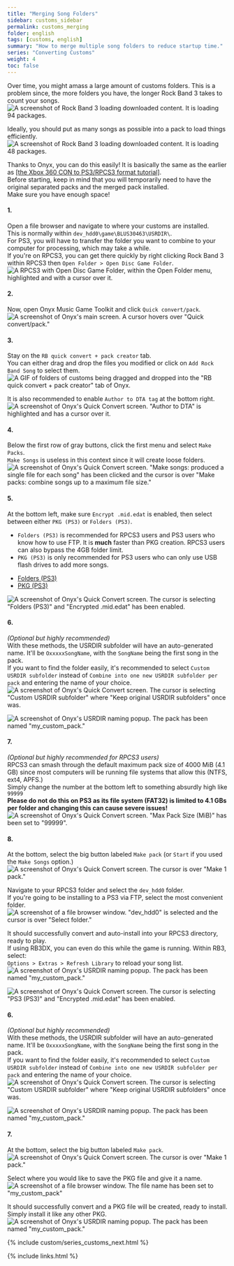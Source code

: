```yaml
---
title: "Merging Song Folders"
sidebar: customs_sidebar
permalink: customs_merging
folder: english
tags: [customs, english]
summary: "How to merge multiple song folders to reduce startup time."
series: "Converting Customs"
weight: 4
toc: false
---
```


Over time, you might amass a large amount of customs folders. This is a problem since, the more folders you have, the longer Rock Band 3 takes to count your songs.  
![A screenshot of Rock Band 3 loading downloaded content. It is loading 94 packages.](https://rb3pc.milohax.org/images/xtra/customs/rb3merge.png "RPCS3")  



Ideally, you should put as many songs as possible into a pack to load things efficiently.  
![A screenshot of Rock Band 3 loading downloaded content. It is loading 48 packages.](https://rb3pc.milohax.org/images/xtra/customs/rb3mergeafter.png "RPCS3")  



Thanks to Onyx, you can do this easily! It is basically the same as the earlier as [[the Xbox 360 CON to PS3/RPCS3 format tutorial]](https://rb3pc.milohax.org/customs_360toPS3).  
Before starting, keep in mind that you will temporarily need to have the original separated packs and the merged pack installed.  
Make sure you have enough space!

#### 1.
Open a file browser and navigate to where your customs are installed.  
This is normally within `dev_hdd0\game\BLUS30463\USRDIR\`.  
For PS3, you will have to transfer the folder you want to combine to your computer for processing, which may take a while.  
If you're on RPCS3, you can get there quickly by right clicking Rock Band 3 within RPCS3 then `Open Folder > Open Disc Game Folder`.  
![A RPCS3 with Open Disc Game Folder, within the Open Folder menu, highlighted and with a cursor over it.](https://rb3pc.milohax.org/images/trbl/teleprob/patchgames.png "RPCS3")

#### 2.
Now, open Onyx Music Game Toolkit and click `Quick convert/pack`.  
![A screenshot of Onyx's main screen. A cursor hovers over "Quick convert/pack."](https://rb3pc.milohax.org/images/xtra/customs/onyxhomequick.png "Onyx Console")

#### 3.
Stay on the `RB quick convert + pack creator` tab.  
You can either drag and drop the files you modified or click on `Add Rock Band Song` to select them.  
![A GIF of folders of customs being dragged and dropped into the "RB quick convert + pack creator" tab of Onyx.](https://rb3pc.milohax.org/images/xtra/customs/onyxdraganddropmerge.gif "Quick Convert")

It is also recommended to enable `Author to DTA tag` at the bottom right.  
![A screenshot of Onyx's Quick Convert screen. "Author to DTA" is highlighted and has a cursor over it.](https://rb3pc.milohax.org/images/xtra/customs/onyxauthormerge.png "Quick Convert")

#### 4.
Below the first row of gray buttons, click the first menu and select `Make Packs`.  
`Make Songs` is useless in this context since it will create loose folders.  
![A screenshot of Onyx's Quick Convert screen. "Make songs: produced a single file for each song" has been clicked and the cursor is over "Make packs: combine songs up to a maximum file size."](https://rb3pc.milohax.org/images/xtra/customs/onyxmakepacksmerge.png "Quick Convert")

#### 5.
At the bottom left, make sure `Encrypt .mid.edat` is enabled, then select between either `PKG (PS3)` or `Folders (PS3)`.  
* `Folders (PS3)` is recommended for RPCS3 users and PS3 users who know how to use FTP. It is **much** faster than PKG creation. RPCS3 users can also bypass the 4GB folder limit.
* `PKG (PS3)` is only recommended for PS3 users who can only use USB flash drives to add more songs.

<ul id="profileTabs" class="nav nav-tabs">
    <li class="active"><a href="#folders" data-toggle="tab">Folders (PS3)</a></li>
    <li><a href="#pkg" data-toggle="tab">PKG (PS3)</a></li>
</ul>
  <div class="tab-content">
<div role="tabpanel" class="tab-pane active" id="folders">
<img src="https://rb3pc.milohax.org/images/xtra/customs/onyxoutfoldermerge.png" alt="A screenshot of Onyx's Quick Convert screen. The cursor is selecting &quot;Folders (PS3)&quot; and &quot;Encrypted .mid.edat&quot; has been enabled." title="Quick Convert">
<h4>6.</h4>
<p><em>(Optional but highly recommended)</em><br>
With these methods, the USRDIR subfolder will have an auto-generated name. It'll be <code>OxxxxxSongName</code>, with the <code>SongName</code> being the first song in the pack.<br>
If you want to find the folder easily, it's recommended to select <code>Custom USRDIR subfolder</code> instead of <code>Combine into one new USRDIR subfolder per pack</code> and entering the name of your choice.<br>
<img src="https://rb3pc.milohax.org/images/xtra/customs/onyxfoldernamerpcs3merge.png" alt="A screenshot of Onyx's Quick Convert screen. The cursor is selecting &quot;Custom USRDIR subfolder&quot; where &quot;Keep original USRDIR subfolders&quot; once was." title="Quick Convert"></p>
<img src="https://rb3pc.milohax.org/images/xtra/customs/onyxnamepack.png" alt="A screenshot of Onyx's USRDIR naming popup. The pack has been named &quot;my_custom_pack.&quot;" title="Quick Convert"></p>
<h4>7.</h4>
<p><em>(Optional but highly recommended for RPCS3 users)</em><br>
RPCS3 can smash through the default maximum pack size of 4000 MiB (4.1 GB) since most computers will be running file systems that allow this (NTFS, ext4, APFS.)<br>
Simply change the number at the bottom left to something absurdly high like <code>99999</code><br>
<strong>Please do not do this on PS3 as its file system (FAT32) is limited to 4.1 GBs per folder and changing this can cause severe issues!</strong><br>
<img src="https://rb3pc.milohax.org/images/xtra/customs/onyxmakepackfilesize.png" alt="A screenshot of Onyx's Quick Convert screen. &quot;Max Pack Size (MiB)&quot; has been set to &quot;99999&quot;." title="Quick Convert"></p>
<h4>8.</h4>
<p>At the bottom, select the big button labeled <code>Make pack</code> (or <code>Start</code> if you used the <code>Make Songs</code> option.)<br>
<img src="https://rb3pc.milohax.org/images/xtra/customs/onyxmakepackrpcs3merge.png" alt="A screenshot of Onyx's Quick Convert screen. The cursor is over &quot;Make 1 pack.&quot;" title="Quick Convert"></p>
<p>Navigate to your RPCS3 folder and select the <code>dev_hdd0</code> folder.<br>
If you're going to be installing to a PS3 via FTP, select the most convenient folder.<br>
<img src="https://rb3pc.milohax.org/images/xtra/customs/savefolder.png" alt="A screenshot of a file browser window. &quot;dev_hdd0&quot; is selected and the cursor is over &quot;Select folder.&quot;" title="Select Folder"></p>
<p>It should successfully convert and auto-install into your RPCS3 directory, ready to play.<br>
If using RB3DX, you can even do this while the game is running. Within RB3, select:<br>
<code>Options &gt; Extras &gt; Refresh Library</code> to reload your song list.<br>
<img src="https://rb3pc.milohax.org/images/xtra/customs/onyxcreatedrpcs3merge.png" alt="A screenshot of Onyx's USRDIR naming popup. The pack has been named &quot;my_custom_pack.&quot;" title="Quick Convert"></p>

</div>
<div role="tabpanel" class="tab-pane" id="pkg">
<img src="https://rb3pc.milohax.org/images/xtra/customs/onyxoutpkgmerge.png" alt="A screenshot of Onyx's Quick Convert screen. The cursor is selecting &quot;PS3 (PS3)&quot; and &quot;Encrypted .mid.edat&quot; has been enabled." title="Quick Convert">
<h4>6.</h4>
<p><em>(Optional but highly recommended)</em><br>
With these methods, the USRDIR subfolder will have an auto-generated name. It'll be <code>OxxxxxSongName</code>, with the <code>SongName</code> being the first song in the pack.<br>
If you want to find the folder easily, it's recommended to select <code>Custom USRDIR subfolder</code> instead of <code>Combine into one new USRDIR subfolder per pack</code> and entering the name of your choice.<br>
<img src="https://rb3pc.milohax.org/images/xtra/customs/onyxfoldernamepkgmerge.png" alt="A screenshot of Onyx's Quick Convert screen. The cursor is selecting &quot;Custom USRDIR subfolder&quot; where &quot;Keep original USRDIR subfolders&quot; once was." title="Quick Convert"></p>
<img src="https://rb3pc.milohax.org/images/xtra/customs/onyxnamepack.png" alt="A screenshot of Onyx's USRDIR naming popup. The pack has been named &quot;my_custom_pack.&quot;" title="Quick Convert"></p>
<h4>7.</h4>
<p>At the bottom, select the big button labeled <code>Make pack</code>.<br>
<img src="https://rb3pc.milohax.org/images/xtra/customs/onyxmakepackpkgmerge.png" alt="A screenshot of Onyx's Quick Convert screen. The cursor is over &quot;Make 1 pack.&quot;" title="Quick Convert"></p>
<p>Select where you would like to save the PKG file and give it a name.<br>
<img src="https://rb3pc.milohax.org/images/xtra/customs/savepkg.png" alt="A screenshot of a file browser window. The file name has been set to &quot;my_custom_pack&quot;" title="Select Folder"></p>
<p>It should successfully convert and a PKG file will be created, ready to install.<br>
Simply install it like any other PKG.<br>
<img src="https://rb3pc.milohax.org/images/xtra/customs/onyxcreatedpkgmerge.png" alt="A screenshot of Onyx's USRDIR naming popup. The pack has been named &quot;my_custom_pack.&quot;" title="Quick Convert"></p>

</div>
</div>

{% include custom/series_customs_next.html %}

{% include links.html %}